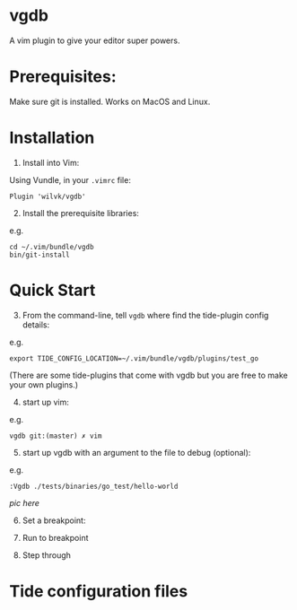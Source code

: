 # vgdb

A vim plugin to give your editor super powers.

# Prerequisites:

Make sure git is installed. Works on MacOS and Linux.

# Installation

1. Install into Vim:

Using Vundle, in your `.vimrc` file:

    Plugin 'wilvk/vgdb'

2. Install the prerequisite libraries:

e.g.

    cd ~/.vim/bundle/vgdb
    bin/git-install

# Quick Start

3. From the command-line, tell `vgdb` where find the tide-plugin config details:

e.g.

    export TIDE_CONFIG_LOCATION=~/.vim/bundle/vgdb/plugins/test_go

(There are some tide-plugins that come with vgdb but you are free to make your own plugins.)

4. start up vim:

e.g.

    vgdb git:(master) ✗ vim

5. start up vgdb with an argument to the file to debug (optional):

e.g.

    :Vgdb ./tests/binaries/go_test/hello-world

 _pic here_

6. Set a breakpoint:

7. Run to breakpoint

8. Step through

# Tide configuration files




